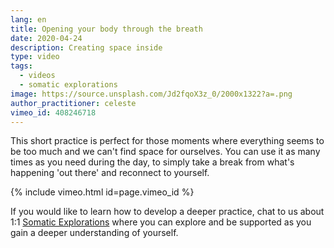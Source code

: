 ```yaml
---
lang: en
title: Opening your body through the breath
date: 2020-04-24
description: Creating space inside
type: video
tags:
  - videos
  - somatic explorations
image: https://source.unsplash.com/Jd2fqoX3z_0/2000x1322?a=.png
author_practitioner: celeste
vimeo_id: 408246718
---
```


This short practice is perfect for those moments where everything seems to be too much and we can't find space for
ourselves. You can use it as many times as you need during the day, to simply take a break from what's happening 'out
there' and reconnect to yourself.

{% include vimeo.html  id=page.vimeo_id %}

If you would like to learn how to develop a deeper practice, chat to us about 1:1 [Somatic Explorations](/modalities/somatic-explorations/)
where you can explore and be supported as you gain a deeper understanding of yourself.
